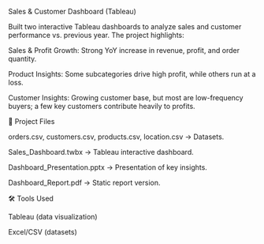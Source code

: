Sales & Customer Dashboard (Tableau)

Built two interactive Tableau dashboards to analyze  sales and customer performance vs. previous year. The project highlights:

Sales & Profit Growth: Strong YoY increase in revenue, profit, and order quantity.

Product Insights: Some subcategories drive high profit, while others run at a loss.

Customer Insights: Growing customer base, but most are low-frequency buyers; a few key customers contribute heavily to profits.

📂 Project Files

orders.csv, customers.csv, products.csv, location.csv → Datasets.

Sales_Dashboard.twbx → Tableau interactive dashboard.

Dashboard_Presentation.pptx → Presentation of key insights.

Dashboard_Report.pdf → Static report version.

🛠 Tools Used

Tableau (data visualization)

Excel/CSV (datasets)
